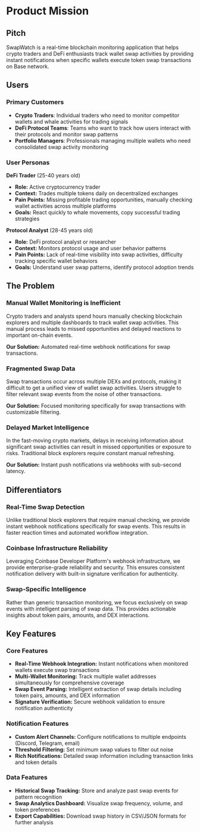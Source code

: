 # Product Mission

## Pitch

SwapWatch is a real-time blockchain monitoring application that helps crypto traders and DeFi enthusiasts track wallet swap activities by providing instant notifications when specific wallets execute token swap transactions on Base network.

## Users

### Primary Customers

- **Crypto Traders**: Individual traders who need to monitor competitor wallets and whale activities for trading signals
- **DeFi Protocol Teams**: Teams who want to track how users interact with their protocols and monitor swap patterns
- **Portfolio Managers**: Professionals managing multiple wallets who need consolidated swap activity monitoring

### User Personas

**DeFi Trader** (25-40 years old)
- **Role:** Active cryptocurrency trader
- **Context:** Trades multiple tokens daily on decentralized exchanges
- **Pain Points:** Missing profitable trading opportunities, manually checking wallet activities across multiple platforms
- **Goals:** React quickly to whale movements, copy successful trading strategies

**Protocol Analyst** (28-45 years old)
- **Role:** DeFi protocol analyst or researcher
- **Context:** Monitors protocol usage and user behavior patterns
- **Pain Points:** Lack of real-time visibility into swap activities, difficulty tracking specific wallet behaviors
- **Goals:** Understand user swap patterns, identify protocol adoption trends

## The Problem

### Manual Wallet Monitoring is Inefficient

Crypto traders and analysts spend hours manually checking blockchain explorers and multiple dashboards to track wallet swap activities. This manual process leads to missed opportunities and delayed reactions to important on-chain events.

**Our Solution:** Automated real-time webhook notifications for swap transactions.

### Fragmented Swap Data

Swap transactions occur across multiple DEXs and protocols, making it difficult to get a unified view of wallet swap activities. Users struggle to filter relevant swap events from the noise of other transactions.

**Our Solution:** Focused monitoring specifically for swap transactions with customizable filtering.

### Delayed Market Intelligence

In the fast-moving crypto markets, delays in receiving information about significant swap activities can result in missed opportunities or exposure to risks. Traditional block explorers require constant manual refreshing.

**Our Solution:** Instant push notifications via webhooks with sub-second latency.

## Differentiators

### Real-Time Swap Detection

Unlike traditional block explorers that require manual checking, we provide instant webhook notifications specifically for swap events. This results in faster reaction times and automated workflow integration.

### Coinbase Infrastructure Reliability

Leveraging Coinbase Developer Platform's webhook infrastructure, we provide enterprise-grade reliability and security. This ensures consistent notification delivery with built-in signature verification for authenticity.

### Swap-Specific Intelligence

Rather than generic transaction monitoring, we focus exclusively on swap events with intelligent parsing of swap data. This provides actionable insights about token pairs, amounts, and DEX interactions.

## Key Features

### Core Features

- **Real-Time Webhook Integration:** Instant notifications when monitored wallets execute swap transactions
- **Multi-Wallet Monitoring:** Track multiple wallet addresses simultaneously for comprehensive coverage
- **Swap Event Parsing:** Intelligent extraction of swap details including token pairs, amounts, and DEX information
- **Signature Verification:** Secure webhook validation to ensure notification authenticity

### Notification Features

- **Custom Alert Channels:** Configure notifications to multiple endpoints (Discord, Telegram, email)
- **Threshold Filtering:** Set minimum swap values to filter out noise
- **Rich Notifications:** Detailed swap information including transaction links and token details

### Data Features

- **Historical Swap Tracking:** Store and analyze past swap events for pattern recognition
- **Swap Analytics Dashboard:** Visualize swap frequency, volume, and token preferences
- **Export Capabilities:** Download swap history in CSV/JSON formats for further analysis